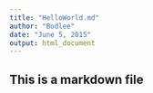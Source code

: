 ```yaml
---
title: "HelloWorld.md"
author: "Bodlee"
date: "June 5, 2015"
output: html_document
---
```


## This is a markdown file

